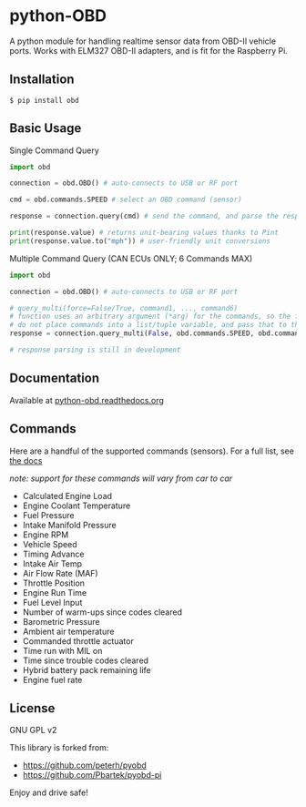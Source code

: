 python-OBD
==========

A python module for handling realtime sensor data from OBD-II vehicle
ports. Works with ELM327 OBD-II adapters, and is fit for the Raspberry
Pi.

Installation
------------

```Shell
$ pip install obd
```

Basic Usage
-----------
Single Command Query
```Python
import obd

connection = obd.OBD() # auto-connects to USB or RF port

cmd = obd.commands.SPEED # select an OBD command (sensor)

response = connection.query(cmd) # send the command, and parse the response

print(response.value) # returns unit-bearing values thanks to Pint
print(response.value.to("mph")) # user-friendly unit conversions
```

Multiple Command Query (CAN ECUs ONLY; 6 Commands MAX)
```Python
import obd

connection = obd.OBD() # auto-connects to USB or RF port

# query_multi(force=False/True, command1, ..., command6)
# function uses an arbitrary argument (*arg) for the commands, so the force argument must be entered.
# do not place commands into a list/tuple variable, and pass that to the function; place them directly in the call
response = connection.query_multi(False, obd.commands.SPEED, obd.commands.RPM, obd.commands.XXX) # send the command, and parse the response

# response parsing is still in development
```

Documentation
-------------

Available at [python-obd.readthedocs.org](http://python-obd.readthedocs.org/en/latest/)

Commands
--------

Here are a handful of the supported commands (sensors). For a full list, see [the docs](http://python-obd.readthedocs.io/en/latest/Command%20Tables/)

*note: support for these commands will vary from car to car*

-   Calculated Engine Load
-   Engine Coolant Temperature
-   Fuel Pressure
-   Intake Manifold Pressure
-   Engine RPM
-   Vehicle Speed
-   Timing Advance
-   Intake Air Temp
-   Air Flow Rate (MAF)
-   Throttle Position
-   Engine Run Time
-   Fuel Level Input
-   Number of warm-ups since codes cleared
-   Barometric Pressure
-   Ambient air temperature
-   Commanded throttle actuator
-   Time run with MIL on
-   Time since trouble codes cleared
-   Hybrid battery pack remaining life
-   Engine fuel rate

License
-------

GNU GPL v2

This library is forked from:

-   <https://github.com/peterh/pyobd>
-   <https://github.com/Pbartek/pyobd-pi>

Enjoy and drive safe!
